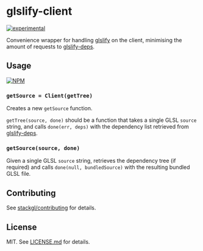 # glslify-client

[![experimental](http://badges.github.io/stability-badges/dist/experimental.svg)](http://github.com/badges/stability-badges)

Convenience wrapper for handling [glslify](http://github.com/stackgl/glslify)
on the client, minimising the amount of requests to
[glslify-deps](http://github.com/stackgl/glslify-deps).

## Usage

[![NPM](https://nodei.co/npm/glslify-client.png)](https://nodei.co/npm/glslify-client/)

### `getSource = Client(getTree)`

Creates a new `getSource` function.

`getTree(source, done)` should be a function that takes a single GLSL `source`
string, and calls `done(err, deps)` with the dependency list retrieved from
[glslify-deps](http://github.com/stackgl/glslify-deps).

### `getSource(source, done)`

Given a single GLSL `source` string, retrieves the dependency tree (if required)
and calls `done(null, bundledSource)` with the resulting bundled GLSL file.

## Contributing

See [stackgl/contributing](https://github.com/stackgl/contributing) for details.

## License

MIT. See [LICENSE.md](http://github.com/stackgl/glslify-client/blob/master/LICENSE.md) for details.
